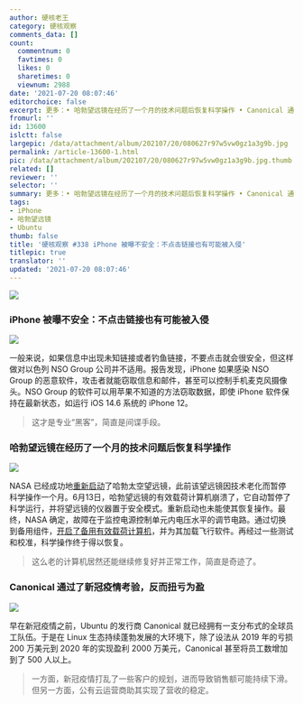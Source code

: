 ```yaml
---
author: 硬核老王
category: 硬核观察
comments_data: []
count:
  commentnum: 0
  favtimes: 0
  likes: 0
  sharetimes: 0
  viewnum: 2988
date: '2021-07-20 08:07:46'
editorchoice: false
excerpt: 更多：• 哈勃望远镜在经历了一个月的技术问题后恢复科学操作 • Canonical 通过了新冠疫情考验，反而扭亏为盈
fromurl: ''
id: 13600
islctt: false
largepic: /data/attachment/album/202107/20/080627r97w5vw0gz1a3g9b.jpg
permalink: /article-13600-1.html
pic: /data/attachment/album/202107/20/080627r97w5vw0gz1a3g9b.jpg.thumb.jpg
related: []
reviewer: ''
selector: ''
summary: 更多：• 哈勃望远镜在经历了一个月的技术问题后恢复科学操作 • Canonical 通过了新冠疫情考验，反而扭亏为盈
tags:
- iPhone
- 哈勃望远镜
- Ubuntu
thumb: false
title: '硬核观察 #338 iPhone 被曝不安全：不点击链接也有可能被入侵'
titlepic: true
translator: ''
updated: '2021-07-20 08:07:46'
---
```


![](/data/attachment/album/202107/20/080627r97w5vw0gz1a3g9b.jpg)


### iPhone 被曝不安全：不点击链接也有可能被入侵


![](/data/attachment/album/202107/20/080641gpgc96y3qa6cl5z9.jpg)


一般来说，如果信息中出现未知链接或者钓鱼链接，不要点击就会很安全，但这样做对以色列 NSO Group 公司并不适用。报告发现，iPhone 如果感染 NSO Group 的恶意软件，攻击者就能窃取信息和邮件，甚至可以控制手机麦克风摄像头。NSO Group 的软件可以用苹果不知道的方法窃取数据，即使 iPhone 软件保持在最新状态，如运行 iOS 14.6 系统的 iPhone 12。



> 
> 这才是专业“黑客”，简直是间谍手段。
> 
> 
> 


### 哈勃望远镜在经历了一个月的技术问题后恢复科学操作


![](/data/attachment/album/202107/20/080657v3t76iahvti75l3i.jpg)


NASA 已经成功地[重新启动](https://www.nasa.gov/feature/goddard/2021/operations-underway-to-restore-payload-computer-on-nasas-hubble-space-telescope)了哈勃太空望远镜，此前该望远镜因技术老化而暂停科学操作一个月。6月13日，哈勃望远镜的有效载荷计算机崩溃了，它自动暂停了科学运行，并将望远镜的仪器置于安全模式。重新启动也未能使其恢复操作。最终，NASA 确定，故障在于监控电源控制单元内电压水平的调节电路。通过切换到备用组件，[开启了备用有效载荷计算机](https://www.zdnet.com/article/nasa-has-just-fixed-the-mysterious-computer-problem-with-its-famous-space-telescope/)，并为其加载飞行软件。再经过一些测试和校准，科学操作终于得以恢复。



> 
> 这么老的计算机居然还能继续修复好并正常工作，简直是奇迹了。
> 
> 
> 


### Canonical 通过了新冠疫情考验，反而扭亏为盈


![](/data/attachment/album/202107/20/080730dbhy30oy0bkyhmyo.jpg)


早在新冠疫情之前，Ubuntu 的发行商 Canonical 就已经拥有一支分布式的全球员工队伍。于是在 Linux 生态持续蓬勃发展的大环境下，除了设法从 2019 年的亏损 200 万美元到 2020 年的实现盈利 2000 万美元，Canonical 甚至将员工数增加到了 500 人以上。



> 
> 一方面，新冠疫情打乱了一些客户的规划，进而导致销售额可能持续下滑。但另一方面，公有云运营商助其实现了营收的稳定。
> 
> 
>